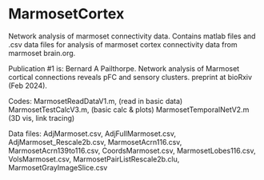 # MarmosetCortex
Network analysis of marmoset connectivity data.
Contains matlab files and .csv data files for analysis
of marmoset cortex connectivity data from marmoset brain.org.

Publication #1 is: Bernard A Pailthorpe. Network analysis of Marmoset cortical connections reveals pFC and sensory clusters. preprint at bioRxiv (Feb 2024).

Codes:
MarmosetReadDataV1.m,  (read in basic data)
MarmosetTestCalcV3.m,  (basic calc & plots)
MarmosetTemporalNetV2.m (3D vis, link  tracing)

Data files:
AdjMarmoset.csv, AdjFullMarmoset.csv, AdjMarmoset_Rescale2b.csv, 
MarmosetAcrn116.csv, MarmosetAcrn139to116.csv, CoordsMarmoset.csv, MarmosetLobes116.csv, VolsMarmoset.csv, MarmosetPairListRescale2b.clu, MarmosetGrayImageSlice.csv 